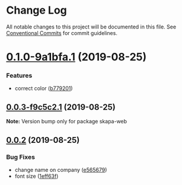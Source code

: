 # Change Log

All notable changes to this project will be documented in this file.
See [Conventional Commits](https://conventionalcommits.org) for commit guidelines.

# [0.1.0-9a1bfa.1](https://github.com/christoferolaison/skapa/compare/skapa-web@0.0.3-f9c5c2.1...skapa-web@0.1.0-9a1bfa.1) (2019-08-25)

### Features

- correct color ([b779201](https://github.com/christoferolaison/skapa/commit/b779201))

## [0.0.3-f9c5c2.1](https://github.com/christoferolaison/skapa/compare/skapa-web@0.0.2...skapa-web@0.0.3-f9c5c2.1) (2019-08-25)

**Note:** Version bump only for package skapa-web

## [0.0.2](https://github.com/christoferolaison/skapa/compare/skapa-web@0.0.1...skapa-web@0.0.2) (2019-08-25)

### Bug Fixes

- change name on company ([e565679](https://github.com/christoferolaison/skapa/commit/e565679))
- font size ([1eff63f](https://github.com/christoferolaison/skapa/commit/1eff63f))
